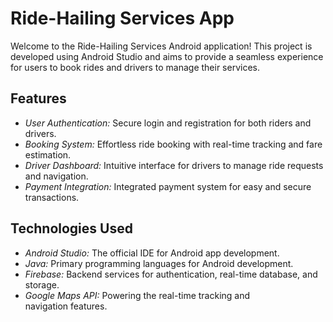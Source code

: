 # Ride-Hailing Services App

Welcome to the Ride-Hailing Services Android application! This project is developed using Android Studio and aims to provide a seamless experience for users to book rides and drivers to manage their services.

## Features

- *User Authentication:* Secure login and registration for both riders and drivers.
- *Booking System:* Effortless ride booking with real-time tracking and fare estimation.
- *Driver Dashboard:* Intuitive interface for drivers to manage ride requests and navigation.
- *Payment Integration:* Integrated payment system for easy and secure transactions.

## Technologies Used

- *Android Studio:* The official IDE for Android app development.
- *Java:* Primary programming languages for Android development.
- *Firebase:* Backend services for authentication, real-time database, and storage.
- *Google Maps API:* Powering the real-time tracking and navigation features.
